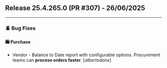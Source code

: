 ## Release 25.4.265.0 (PR #307) - 26/06/2025
---
### 🪲 Bug Fixes

#### 🛍️ Purchase
  * Vendor - Balance to Date report with configurable options. Procurement teams can **process orders faster**. [*albertodone*]

